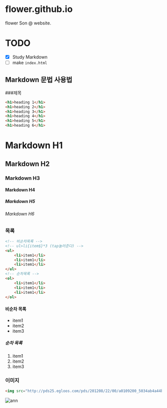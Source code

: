 # flower.github.io
flower Son @ website.

# TODO
- [x] Study Markdown
- [ ] make `index.html`

## Markdown 문법 사용법

###제목

```html
<h1>heading 1</h1>
<h1>heading 2</h1>
<h1>heading 3</h1>
<h1>heading 4</h1>
<h1>heading 5</h1>
<h1>heading 6</h1>
```

# Markdown H1
## Markdown H2
### Markdown H3
#### Markdown H4
##### Markdown H5
###### Markdown H6

### 목록

```html
<!-- 비순차목록 -->
<!-- ul>li{item$}*3 (tap눌러준다) -->
<ul>
	<li>item1</li>
	<li>item1</li>
	<li>item1</li>
</ul>
<!-- 순차목록 -->
<ol>
	<li>item1</li>
	<li>item1</li>
	<li>item1</li>
</ol>
```

#### 비순차 목록
- item1
- item2
- item3


##### 순차 목록

1. item1
1. item2
1. item3

### 이미지

```html
<img src="http://pds25.egloos.com/pds/201208/22/00/a0109200_5034ab4a44b43.jpg" alt="ann">
```

![ann](http://pds25.egloos.com/pds/201208/22/00/a0109200_5034ab4a44b43.jpg)

